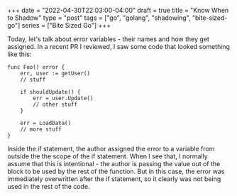 +++
date = "2022-04-30T22:03:00-04:00"
draft = true
title = "Know When to Shadow"
type = "post"
tags = ["go", "golang", "shadowing", "bite-sized-go"]
series = ["Bite Sized Go"]
+++

Today, let's talk about error variables - their names and how they get assigned.
In a recent PR I reviewed, I saw some code that looked something like this:

```
func Foo() error {
	err, user := getUser()
	// stuff

	if shouldUpdate() {		
		err = user.Update()
		// other stuff
	}

	err = LoadData()
	// more stuff
}
```

Inside the if statement, the author assigned the error to a variable from
outside the the scope of the if statement. When I see that, I normally assume
that this is intentional - the author is passing the value out of the block to
be used by the rest of the function. But in this case, the error was immediately
overwritten after the if statement, so it clearly was not being used in the rest
of the code.

